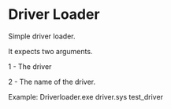 # Driver Loader

Simple driver loader.

It expects two arguments. 

1 - The driver

2 - The name of the driver.

Example: Driverloader.exe driver.sys test_driver
